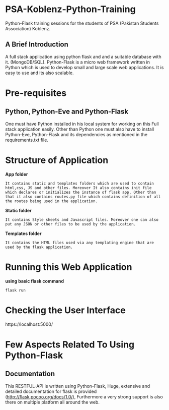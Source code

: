 # PSA-Koblenz-Python-Training
Python-Flask training sessions for the students of PSA (Pakistan Students Association) Koblenz. 


## A Brief Introduction

A full stack application using python flask and and a suitable database with it. (MongoDB/SQL).
Python-Flask is a micro web framework written in Python which is used to develop small and large scale web applications. It is easy to use and its also scalable.


# Pre-requisites

## Python, Python-Eve and Python-Flask

One must have Python installed in his local system for working on this Full stack application easily. Other than Python one must also have to install Python-Eve, Python-Flask and its dependencies as mentioned in the requirements.txt file.

# Structure of Application

**App folder**
```
It contains static and templates folders which are used to contain html,css, JS and other files. Moreover It also contains init file which declares or initializes the instance of flask app, Other than that it also contains routes.py file which contains definition of all the routes being used in the application.
```
**Static folder**
```
It contains Style sheets and Javascript files. Moreover one can also put any JSON or other files to be used by the application.
```
**Templates folder**
```
It contains the HTML files used via any templating engine that are used by the flask application.
```

# Running this Web Application

**using basic flask command**
```
flask run
```

# Checking the User Interface

https://localhost:5000/


# Few Aspects Related To Using Python-Flask

## Documentation

This RESTFUL-API is written using Python-Flask, Huge, extensive and detailed documentation for flask is provided (http://flask.pocoo.org/docs/1.0/), Furthermore a very strong support is also there on multiple platform all around the web.
